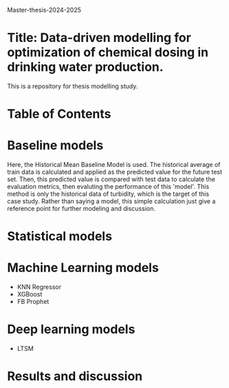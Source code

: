 Master-thesis-2024-2025
# Title: Data-driven modelling for optimization of chemical dosing in drinking water production.
This is a repository for thesis modelling study. 
# Table of Contents
# Baseline models
Here, the Historical Mean Baseline Model is used. The historical average of train data is calculated and applied as the predicted value for the future test set. Then, this predicted value is compared with test data to calculate the evaluation metrics, then evaluting the performance of this 'model'. This method is only the historical data of turbidity, which is the target of this case study. Rather than saying a model, this simple calculation just give a reference point for further modeling and discussion. 
# Statistical models
# Machine Learning models
* KNN Regressor
* XGBoost
* FB Prophet
# Deep learning models 
* LTSM

# Results and discussion

